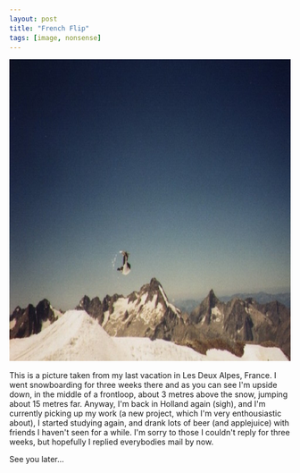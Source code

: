 ```yaml
---
layout: post
title: "French Flip"
tags: [image, nonsense]
---
```


<img class="outline" src="/images/2000-8-12-french-flip/french-flip.jpg" alt="French Flip" width="960" height="540"/>

This is a picture taken from my last vacation in Les Deux Alpes, France. I went snowboarding for three weeks there and as you can see I'm upside down, in the middle of a frontloop, about 3 metres above the snow, jumping about 15 metres far. Anyway, I'm back in Holland again (sigh), and I'm currently picking up my work (a new project, which I'm very enthousiastic about), I started studying again, and drank lots of beer (and applejuice) with friends I haven't seen for a while. I'm sorry to those I couldn't reply for three weeks, but hopefully I replied everybodies mail by now. 

See you later...